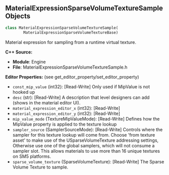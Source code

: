 ## MaterialExpressionSparseVolumeTextureSample Objects

```python
class MaterialExpressionSparseVolumeTextureSample(
        MaterialExpressionSparseVolumeTextureBase)
```

Material expression for sampling from a runtime virtual texture.

**C++ Source:**

- **Module**: Engine
- **File**: MaterialExpressionSparseVolumeTextureSample.h

**Editor Properties:** (see get_editor_property/set_editor_property)

- ``const_mip_value`` (int32):  [Read-Write] Only used if MipValue is not hooked up
- ``desc`` (str):  [Read-Write] A description that level designers can add (shows in the material editor UI).
- ``material_expression_editor_x`` (int32):  [Read-Write]
- ``material_expression_editor_y`` (int32):  [Read-Write]
- ``mip_value_mode`` (TextureMipValueMode):  [Read-Write] Defines how the MipValue property is applied to the texture lookup
- ``sampler_source`` (SamplerSourceMode):  [Read-Write] Controls where the sampler for this texture lookup will come from.
  Choose 'from texture asset' to make use of the USparseVolumeTexture addressing settings,
  Otherwise use one of the global samplers, which will not consume a sampler slot.
  This allows materials to use more than 16 unique textures on SM5 platforms.
- ``sparse_volume_texture`` (SparseVolumeTexture):  [Read-Write] The Sparse Volume Texture to sample.

<a id="unreal.MaterialExpressionSparseVolumeTextureSampleParameter"></a>